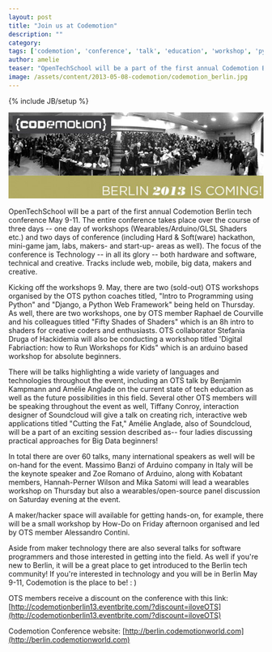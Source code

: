 ```yaml
---
layout: post
title: "Join us at Codemotion"
description: ""
category: 
tags: ['codemotion', 'conference', 'talk', 'education', 'workshop', 'python']
author: amelie
teaser: "OpenTechSchool will be a part of the first annual Codemotion Berlin tech conference May 9-11. The entire conference takes place over the course of three days-- one day of workshops (Wearables/Arduino/GLSL Shaders etc.) and two days of conference (including Hard & Soft(ware) hackathon, mini-game jam, labs, makers- and start-up- areas as well).  The focus of the conference is Technology-- in all its glory-- both hardware and software, technical and creative. Tracks include web, mobile, big data, makers and creative."
image: /assets/content/2013-05-08-codemotion/codemotion_berlin.jpg
---
```

{% include JB/setup %}

![Codemotion banner](/assets/content/2013-05-08-codemotion/codemotion_berlin.jpg)

OpenTechSchool will be a part of the first annual Codemotion Berlin tech conference May 9-11. The entire conference takes place over the course of three days -- one day of workshops (Wearables/Arduino/GLSL Shaders etc.) and two days of conference (including Hard & Soft(ware) hackathon, mini-game jam, labs, makers- and start-up- areas as well).  The focus of the conference is Technology -- in all its glory -- both hardware and software, technical and creative. Tracks include web, mobile, big data, makers and creative.

Kicking off the workshops 9. May, there are two (sold-out) OTS workshops organised by the OTS python coaches titled, "Intro to Programming using Python" and "Django, a Python Web Framework" being held on Thursday. As well, there are two workshops, one by OTS member Raphael de Courville and his colleagues titled "Fifty Shades of Shaders" which is an 8h intro to shaders for creative coders and enthusiasts. OTS collaborator Stefania Druga of Hackidemia will also be conducting a workshop titled 'Digital Fabriaction: how to Run Workshops for Kids" which is an arduino based workshop for absolute beginners. 

There will be talks highlighting a wide variety of languages and technologies throughout the event, including an OTS talk by Benjamin Kampmann and Amélie Anglade on the current state of tech education as well as the future possibilities in this field. Several other OTS members will be speaking throughout the event as well, Tiffany Conroy, interaction designer of Soundcloud will give a talk on creating rich, interactive web applications titled "Cutting the Fat," Amélie Anglade, also of Soundcloud, will be a part of an exciting session described as-- four ladies discussing practical approaches for Big Data beginners! 

In total there are over 60 talks, many international speakers as well will be on-hand for the event. Massimo Banzi of Arduino company in Italy will be the keynote speaker and Zoe Romano of Arduino, along with Kobatant members, Hannah-Perner Wilson and Mika Satomi will lead a wearables workshop on Thursday but also a wearables/open-source panel discussion on Saturday evening at the event.

A maker/hacker space will available for getting hands-on, for example, there will be a small workshop by How-Do on Friday afternoon organised and led by OTS member Alessandro Contini. 

Aside from maker technology there are also several talks for software programmers and those interested in getting into the field. As well if you're new to Berlin, it will be a great place to get introduced to the Berlin tech community! If you're interested in technology and you will be in Berlin May 9-11, Codemotion is the place to be! : )

OTS members receive a discount on the conference with this link:
[http://codemotionberlin13.eventbrite.com/?discount=iloveOTS](http://codemotionberlin13.eventbrite.com/?discount=iloveOTS)

Codemotion Conference website: [http://berlin.codemotionworld.com](http://berlin.codemotionworld.com)
